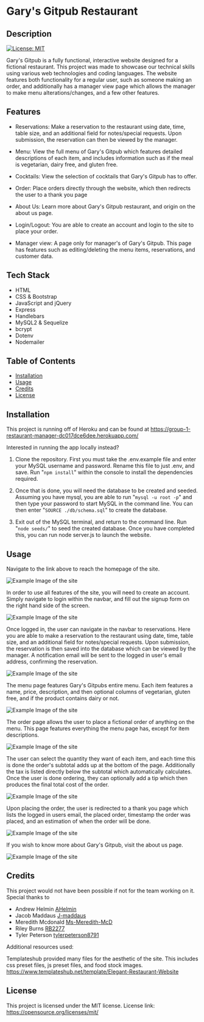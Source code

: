  # Gary's Gitpub Restaurant

## Description

[![License: MIT](https://img.shields.io/badge/License-MIT-yellow.svg)](https://opensource.org/licenses/MIT)

Gary's Gitpub is a fully functional, interactive website designed for a fictional restaurant. This project was made to showcase our technical skills using various web technologies and coding languages. The website features both functionality for a regular user, such as someone making an order, and additionally has a manager view page which allows the manager to make menu alterations/changes, and a few other features. 

## Features
* Reservations: Make a reservation to the restaurant using date, time, table size, and an additional field for notes/special requests. Upon submission, the reservation can then be viewed by the manager.

* Menu: View the full menu of Gary's Gitpub which features detailed descriptions of each item, and includes information such as if the meal is vegetarian, dairy free, and gluten free.

* Cocktails: View the selection of cocktails that Gary's Gitpub has to offer.

* Order: Place orders directly through the website, which then redirects the user to a thank you page

* About Us: Learn more about Gary's Gitpub restaurant, and origin on the about us page.

* Login/Logout: You are able to create an account and login to the site to place your order.

* Manager view: A page only for manager's of Gary's Gitpub. This page has features such as editing/deleting the menu items, reservations, and customer data.

## Tech Stack

* HTML
* CSS & Bootstrap
* JavaScript and jQuery
* Express
* Handlebars
* MySQL2 & Sequelize
* bcrypt
* Dotenv
* Nodemailer


## Table of Contents

- [Installation](#installation)
- [Usage](#usage)
- [Credits](#credits)
- [License](#license)


## Installation

This project is running off of Heroku and can be found at https://group-1-restaurant-manager-dc017dce6dee.herokuapp.com/

Interested in running the app locally instead? 

1. Clone the repository. First you must take the .env.example file and enter your MySQL username and password. Rename this file to just .env, and save. Run "`npm install`" within the console to install the dependencies required. 

2. Once that is done, you will need the database to be created and seeded. Assuming you have mysql, you are able to run "`mysql -u root -p`" and then type your password to start MySQL in the command line. You can then enter "`SOURCE ./db/schema.sql`" to create the database. 


3. Exit out of the MySQL terminal, and return to the command line. Run "`node seeds/`" to seed the created database. Once you have completed this, you can run node server.js to launch the website.

## Usage

Navigate to the link above to reach the homepage of the site.

![Example Image of the site](./public/images/README-Images/homePage.png)


In order to use all features of the site, you will need to create an account. Simply navigate to login within the navbar, and fill out the signup form on the right hand side of the screen.

![Example Image of the site](./public/images/README-Images/loginPage.png)


Once logged in, the user can navigate in the navbar to reservations. Here you are able to make a reservation to the restaurant using date, time, table size, and an additional field for notes/special requests. Upon submission, the reservation is then saved into the database which can be viewed by the manager. A notification email will be sent to the logged in user's email address, confirming the reservation.

![Example Image of the site](./public/images/README-Images/reservationPage.png)


The menu page features Gary's Gitpubs entire menu. Each item features a name, price, description, and then optional columns of vegetarian, gluten free, and if the product contains dairy or not.

![Example Image of the site](./public/images/README-Images/menuPage.png)


The order page allows the user to place a fictional order of anything on the menu. This page features everything the menu page has, except for item descriptions.

![Example Image of the site](./public/images/README-Images/orderPage.png)


The user can select the quantity they want of each item, and each time this is done the order's subtotal adds up at the bottom of the page. Additionally the tax is listed directly below the subtotal which automatically calculates. Once the user is done ordering, they can optionally add a tip which then produces the final total cost of the order.
 
![Example Image of the site](./public/images/README-Images/orderTotal.png)
 

Upon placing the order, the user is redirected to a thank you page which lists the logged in users email, the placed order, timestamp the order was placed, and an estimation of when the order will be done.

![Example Image of the site](./public/images/README-Images/thankPage.png)


If you wish to know more about Gary's Gitpub, visit the about us page.

![Example Image of the site](./public/images/README-Images/aboutPage.png)

## Credits

This project would not have been possible if not for the team working on it. Special thanks to 

- Andrew Helmin [AHelmin](https://github.com/AHelmin) 
- Jacob Maddaus [J-maddaus](https://github.com/J-maddaus) 
- Meredith Mcdonald [Ms-Meredith-McD](https://github.com/Ms-Meredith-McD)
- Riley Burns [RB2277](https://github.com/RB2277) 
- Tyler Peterson [tylerpeterson8791](https://github.com/tylerpeterson8791)  

Additional resources used:

Templateshub provided many files for the aesthetic of the site. This includes css preset files, js preset files, and food stock images.
https://www.templateshub.net/template/Elegant-Restaurant-Website




## License

This project is licensed under the MIT license. License link: https://opensource.org/licenses/mit/